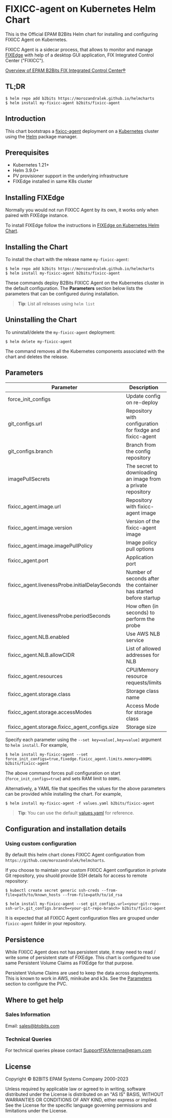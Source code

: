 # FIXICC-agent on Kubernetes Helm Chart
This is the Official EPAM B2Bits Helm chart for installing and configuring FIXICC Agent on Kubernetes.

FIXICC Agent is a sidecar process, that allows to monitor and manage [FIXEdge](https://github.com/morozandralek/helmcharts/tree/main/fixedge-helm-chart/charts/fixedge) with help of a desktop GUI application, FIX Integrated Control Center ("FIXICC").

[Overview of EPAM B2Bits FIX Integrated Control Center®](https://www.b2bits.com/trading_solutions/fixicc)

## TL;DR

```
$ helm repo add b2bits https://morozandralek.github.io/helmcharts
$ helm install my-fixicc-agent b2bits/fixicc-agent
```

## Introduction

This chart bootstraps a [fixicc-agent](https://kb.b2bits.com/display/B2BITS/FIXICC+User+Guide) deployment on a [Kubernetes](https://kubernetes.io) cluster using the [Helm](https://helm.sh) package manager.


## Prerequisites

-   Kubernetes 1.21+
-   Helm 3.9.0+
-   PV provisioner support in the underlying infrastructure
-   FIXEdge installed in same K8s cluster

## Installing FIXEdge
Normally you would not run FIXICC Agent by its own, it works only when paired with FIXEdge instance. 

To install FIXEdge follow the instructions in [FIXEdge on Kubernetes Helm Chart](https://github.com/morozandralek/helmcharts/tree/main/fixedge-helm-chart/charts/fixedge).

## Installing the Chart

To install the chart with the release name `my-fixicc-agent`:

```
$ helm repo add b2bits https://morozandralek.github.io/helmcharts
$ helm install my-fixicc-agent b2bits/fixicc-agent
```

These commands deploy B2Bits FIXICC Agent on the Kubernetes cluster in the default configuration. The **Parameters** section below lists the parameters that can be configured during installation.

> **Tip**: List all releases using `helm list`

## Uninstalling the Chart

To uninstall/delete the `my-fixicc-agent` deployment:

```
$ helm delete my-fixicc-agent
```

The command removes all the Kubernetes components associated with the chart and deletes the release. 

## Parameters
| Parameter                                      | Description                                                      | Default                                            |
| ---------------------------------------------- | ---------------------------------------------------------------- | -----------------------------------------------    |
| force_init_configs                             | Update config on re-deploy                                       | false                                              |
| git_configs.url                                | Repository with configuration for fixdge and fixicc-agent        | https://github.com/morozandralek/b2bits-config.git |
| git_configs.branch                             | Branch from the config repository                                | main                                               |
| imagePullSecrets                               | The secret to downloading an image from a private repository     | []                                                 |
| fixicc_agent.image.url                         | Repository with fixicc-agent image                               | morozandralek/fixicc-agent                         |
| fixicc_agent.image.version                     | Version of the fixicc-agent image                                | 6.13.1-518                                         |
| fixicc_agent.image.imagePullPolicy             | Image policy pull options                                        | Always                                             |
| fixicc_agent.port                              | Application port                                                 | 8005                                               |
| fixicc_agent.livenessProbe.initialDelaySeconds | Number of seconds after the container has started before startup | 15                                                 |
| fixicc_agent.livenessProbe.periodSeconds       | How often (in seconds) to perform the probe                      | 20                                                 |
| fixicc_agent.NLB.enabled                       | Use AWS NLB service                                              | false                                              |
| fixicc_agent.NLB.allowCIDR                     | List of allowed addresses for NLB                                | []                                                 |
| fixicc_agent.resources                         | CPU/Memory resource requests/limits                              | Memory: 200Mi, CPU: 200m                           |
| fixicc_agent.storage.class                     | Storage class name                                               | null (use default provided by K8s)                 |
| fixicc_agent.storage.accessModes               | Access Mode for storage class                                    | ReadWriteOnce                                      |
| fixicc_agent.storage.fixicc_agent_configs.size | Storage size                                                     | 1Gi                                                |



Specify each parameter using the `--set key=value[,key=value]` argument to `helm install`. For example,

```console
$ helm install my-fixicc-agent --set force_init_configs=true,fixedge.fixicc_agent.limits.memory=800Mi b2bits/fixicc-agent
```

The above command forces pull configuration on start (`force_init_configs=true`) and sets RAM limit to `800Mi`.

Alternatively, a YAML file that specifies the values for the above parameters can be provided while installing the chart. For example,

```console
$ helm install my-fixicc-agent -f values.yaml b2bits/fixicc-agent
```

> **Tip**: You can use the default [values.yaml](values.yaml) for reference.



## Configuration and installation details

### Using custom configuration

By default this helm chart clones FIXICC Agent configuration from `https://github.com/morozandralek/helmcharts`.

If you choose to maintain your custom FIXICC Agent configuration in private Git repository, you shuold provide SSH details for access to remote repository:
```
$ kubectl create secret generic ssh-creds --from-file=path/to/known_hosts --from-file=path/to/id_rsa
```

```
$ helm install my-fixicc-agent --set git_configs.url=<your-git-repo-ssh-url>,git_configs.branch=<your-git-repo-branch> b2bits/fixicc-agent
```

It is expected that all FIXICC Agent configuration files are grouped under `fixicc-agent` folder in your repository.

## Persistence
While FIXICC Agent does not has persistent state, it may need to read / write some of persistent state of FIXEdge.
This chart is configured to use same Persistent Volume Claims as FIXEdge for that purpose.

Persistent Volume Claims are used to keep the data across deployments. This is known to work in AWS, minikube and k3s.
See the [Parameters](#parameters) section to configure the PVC.

## Where to get help
### Sales Information
Email: [sales@btobits.com](mailto:sales@b2bits.com)

### Technical Queries
For technical queries please contact [SupportFIXAntenna@epam.com](mailto:SupportFIXAntenna@epam.com)

## License

Copyright © B2BITS EPAM Systems Company 2000-2023 

Unless required by applicable law or agreed to in writing, software distributed under the License is distributed on an "AS IS" BASIS, WITHOUT WARRANTIES OR CONDITIONS OF ANY KIND, either express or implied. See the License for the specific language governing permissions and limitations under the License.
